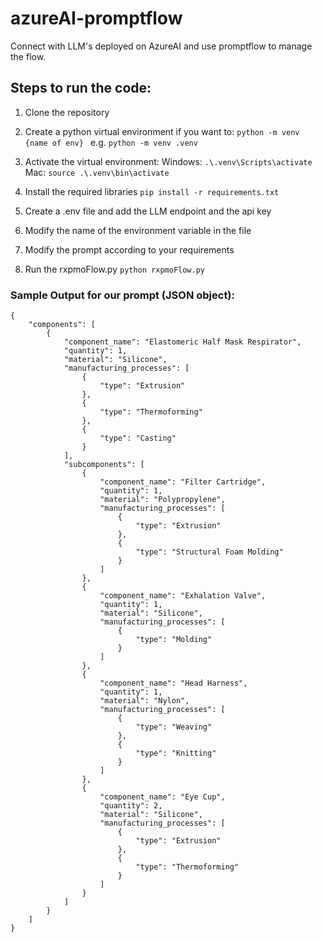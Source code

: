 # azureAI-promptflow
Connect with LLM's deployed on AzureAI and use promptflow to manage the flow.


## Steps to run the code:
1. Clone the repository
2. Create a python virtual environment if you want to:
```python -m venv {name of env} ``` e.g. ```python -m venv .venv ```

3. Activate the virtual environment:
Windows: ```.\.venv\Scripts\activate``` Mac: ```source .\.venv\bin\activate```

4. Install the required libraries
```pip install -r requirements.txt```

5. Create a .env file and add the LLM endpoint and the api key
6. Modify the name of the environment variable in the file
7. Modify the prompt according to your requirements
8. Run the rxpmoFlow.py
```python rxpmoFlow.py```

### Sample Output for our prompt (JSON object):
```
{
	"components": [
		{
			"component_name": "Elastomeric Half Mask Respirator",
			"quantity": 1,
			"material": "Silicone",
			"manufacturing_processes": [
				{
					"type": "Extrusion"
				},
				{
					"type": "Thermoforming"
				},
				{
					"type": "Casting"
				}
			],
			"subcomponents": [
				{
					"component_name": "Filter Cartridge",
					"quantity": 1,
					"material": "Polypropylene",
					"manufacturing_processes": [
						{
							"type": "Extrusion"
						},
						{
							"type": "Structural Foam Molding"
						}
					]
				},
				{
					"component_name": "Exhalation Valve",
					"quantity": 1,
					"material": "Silicone",
					"manufacturing_processes": [
						{
							"type": "Molding"
						}
					]
				},
				{
					"component_name": "Head Harness",
					"quantity": 1,
					"material": "Nylon",
					"manufacturing_processes": [
						{
							"type": "Weaving"
						},
						{
							"type": "Knitting"
						}
					]
				},
				{
					"component_name": "Eye Cup",
					"quantity": 2,
					"material": "Silicone",
					"manufacturing_processes": [
						{
							"type": "Extrusion"
						},
						{
							"type": "Thermoforming"
						}
					]
				}
			]
		}
	]
}
```